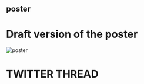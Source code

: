 poster
---

# Draft version of the poster

![poster](https://github.com/mxochicale/ )




# TWITTER THREAD



